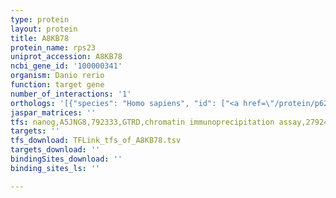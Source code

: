 ```yaml
---
type: protein
layout: protein
title: A8KB78
protein_name: rps23
uniprot_accession: A8KB78
ncbi_gene_id: '100000341'
organism: Danio rerio
function: target gene
number_of_interactions: '1'
orthologs: '[{"species": "Homo sapiens", "id": ["<a href=\"/protein/p62266\">P62266</a>"]}, {"species": "Mus musculus", "id": ["<a href=\"/protein/p62267\">P62267</a>"]}, {"species": "Rattus norvegicus", "id": ["<a href=\"/protein/p62268\">P62268</a>"]}, {"species": "Drosophila melanogaster", "id": ["<a href=\"/protein/q8t3u2\">Q8T3U2</a>"]}, {"species": "Caenorhabditis elegans", "id": ["<a href=\"/protein/q19877\">Q19877</a>"]}, {"species": "Saccharomyces cerevisiae", "id": ["<a href=\"/protein/p0cx29\">P0CX29</a>"]}]'
jaspar_matrices: ''
tfs: nanog,A5JNG8,792333,GTRD,chromatin immunoprecipitation assay,27924024%5Buid%5D,No
targets: ''
tfs_download: TFLink_tfs_of_A8KB78.tsv
targets_download: ''
bindingSites_download: ''
binding_sites_ls: ''

---
```

